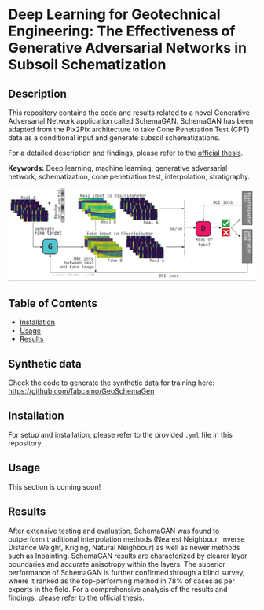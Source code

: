 
# Deep Learning for Geotechnical Engineering: The Effectiveness of Generative Adversarial Networks in Subsoil Schematization

## Description

This repository contains the code and results related to a novel Generative Adversarial Network application called SchemaGAN. SchemaGAN has been adapted from the Pix2Pix architecture to take Cone Penetration Test (CPT) data as a conditional input and generate subsoil schematizations.

For a detailed description and findings, please refer to the [official thesis](https://repository.tudelft.nl/islandora/object/uuid:c18cb6cf-3574-484d-aacc-dabd882341de?collection=education).

**Keywords:** Deep learning, machine learning, generative adversarial network, schematization, cone penetration test, interpolation, stratigraphy.

![Alt text](https://github.com/fabcamo/schemaGAN/blob/refactor/docs/schemaGAN_arch.png?raw=true)

## Table of Contents

- [Installation](#installation)
- [Usage](#usage)
- [Results](#results)

## Synthetic data

Check the code to generate the synthetic data for training here:
https://github.com/fabcamo/GeoSchemaGen

## Installation

For setup and installation, please refer to the provided `.yml` file in this repository.

## Usage

This section is coming soon!

## Results

After extensive testing and evaluation, SchemaGAN was found to outperform traditional interpolation methods (Nearest Neighbour, Inverse Distance Weight, Kriging, Natural Neighbour) as well as newer methods such as Inpainting. SchemaGAN results are characterized by clearer layer boundaries and accurate anisotropy within the layers. The superior performance of SchemaGAN is further confirmed through a blind survey, where it ranked as the top-performing method in 78% of cases as per experts in the field. For a comprehensive analysis of the results and findings, please refer to the [official thesis](https://repository.tudelft.nl/islandora/object/uuid:c18cb6cf-3574-484d-aacc-dabd882341de?collection=education).
